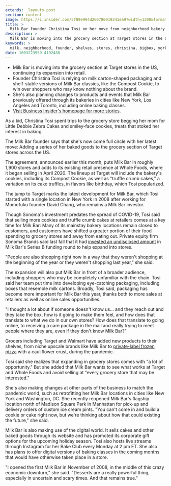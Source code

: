 ```yaml
--- 
extends: _layouts.post 
section: content 
image: https://i.insider.com/5f89e994d260780019341ea9?width=1200&format=jpeg 
title: > 
  Milk Bar founder Christina Tosi on her move from neighborhood bakery to big-box retailer shelves 
description: > 
  Milk Bar is moving into the grocery section at Target stores in the US, continuing its expansion into retail.Founder Christina Tosi is relying on milk carton-shaped packaging and shelf-stable versions of Milk Bar classics, like the Compost Cookie, to win over shoppers who may know nothing about the brand.The jump to Target marks the latest development for Milk Bar, which Tosi started with a single location in New York in 2008 after working for Momofuku founder David Chang, who remains a Milk Bar investor.Milk Bar is also making use of the digital world."I opened the first Milk Bar in November of 2008, in the middle of this crazy economic downturn," she said. 
keywords: > 
  milk, neighborhood, founder, shelves, stores, christina, bigbox, york, bar, shopping, target, cakes, retailer, tosi, including, bakery, grocery 
date: 1603223959.4192488 
--- 
```

<div><ul class="summary-list">
<li>Milk Bar is moving into the grocery section at Target stores in the US, continuing its expansion into retail.</li>
<li>Founder Christina Tosi is relying on milk carton-shaped packaging and shelf-stable versions of Milk Bar classics, like the Compost Cookie, to win over shoppers who may know nothing about the brand.</li>
<li>She's also planning changes to products and events that Milk Bar previously offered through its bakeries in cities like New York, Los Angeles and Toronto, including online baking classes.</li>
<li><a href="https://www.businessinsider.com/?hprecirc-bullet">Visit Business Insider's homepage for more stories</a>.</li>
</ul>
<p id="gpt-post-retail-mobile_in_post_ad-fluid-1" class="ad ad-wrapper fluid in-post only-mobile"></p>

<p id="gpt-post-retail-desktop_in_post_ad-fluid-1" class="ad ad-wrapper fluid in-post only-desktop"></p>
<p>As a kid, Christina Tosi spent trips to the grocery store begging her mom for Little Debbie Zebra Cakes and smiley-face cookies, treats that stoked her interest in baking.</p><p>The Milk Bar founder says that she's now come full circle with her latest move: Adding a series of her baked goods to the grocery section of Target stores across the US.</p><p>The agreement, announced earlier this month, puts Milk Bar in roughly 1,900 stores and adds to its existing retail presence at Whole Foods, where it began selling in April 2020. The lineup at Target will include the bakery's cookies, including its Compost Cookie, as well as "truffle crumb cakes," a variation on its cake truffles, in flavors like birthday, which Tosi popularized.</p><p>The jump to Target marks the latest development for Milk Bar, which Tosi started with a single location in New York in 2008 after working for Momofuku founder David Chang, who remains a Milk Bar investor.</p><p>Though Sonoma's investment predates the spread of COVID-19, Tosi said that selling more cookies and truffle crumb cakes at retailers comes at a key time for Milk Bar: Many of its mainstay bakery locations remain closed to customers, and customers have shifted a greater portion of their food spending to grocery stores and away from eating out. Private equity firm Sonoma Brands said last fall that it had <a href="https://pitchbook.com/news/articles/milk-bar-banks-series-b-funding-for-cult-favorite-cookies">invested an undisclosed amount</a> in Milk Bar's Series B funding round to help expand into stores.</p><p>"People are also shopping right now in a way that they weren't shopping at the beginning of the year or they weren't shopping last year," she said.</p><p>The expansion will also put Milk Bar in front of a broader audience, including shoppers who may be completely unfamiliar with the chain. Tosi said her team put time into developing eye-catching packaging, including boxes that resemble milk cartons. Broadly, Tosi said, packaging has become more important for Milk Bar this year, thanks both to more sales at retailers as well as online sales opportunities.</p><p>"I thought a lot about if someone doesn't know us... and they reach out and they take the box, how is it going to make them feel, and how does that translate to what we do in our own stores? How does that translate to going online, to receiving a care package in the mail and really trying to meet people where they are, even if they don't know Milk Bar?"&#160;</p>
<p id="gpt-post-retail-mobile_in_post_ad-fluid-2" class="ad ad-wrapper fluid in-post only-mobile"></p>

<p id="gpt-post-retail-desktop_in_post_ad-fluid-2" class="ad ad-wrapper fluid in-post only-desktop"></p>
<p>Grocers including Target and Walmart have added new products to their shelves, from niche upscale brands like Milk Bar to <a href="https://www.businessinsider.com/why-walmart-is-adding-frozen-food-even-beyond-covid-19-2020-9">private-label frozen pizza</a> with a cauliflower crust, during the pandemic.&#160;</p><p>Tosi said she realizes that expanding in grocery stores comes with "a lot of opportunity." But she added that Milk Bar wants to see what works at Target and Whole Foods and avoid selling at "every grocery store that may be interested."</p><p>She's also making changes at other parts of the business to match the pandemic world, such as retrofitting her Milk Bar locations in cities like New York and Washington, DC. She recently reopened Milk Bar's flagship location north of Madison Square Park in Manhattan for pick-up and delivery orders of custom ice cream pints. "You can't come in and build a cookie or cake right now, but we're thinking about how that could existing the future," she said.</p><p>Milk Bar is also making use of the digital world. It sells cakes and other baked goods through its website and has promoted its corporate gift options for the upcoming holiday season. Tosi also hosts live streams through Instagram for her Bake Club every Monday at 2 pm ET. She also has plans to offer digital versions of baking classes in the coming months that would have otherwise taken place in a store.</p><p>"I opened the first Milk Bar in November of 2008, in the middle of this crazy economic downturn," she said. "Desserts are a really powerful thing, especially in uncertain and scary times. And that remains true."</p>
                  </div>